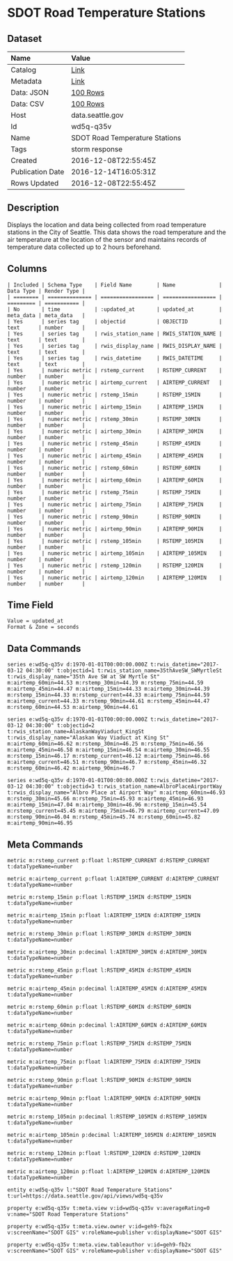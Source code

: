 # SDOT Road Temperature Stations

## Dataset

| Name | Value |
| :--- | :---- |
| Catalog | [Link](https://catalog.data.gov/dataset/sdot-road-temperature-stations-2afd8) |
| Metadata | [Link](https://data.seattle.gov/api/views/wd5q-q35v) |
| Data: JSON | [100 Rows](https://data.seattle.gov/api/views/wd5q-q35v/rows.json?max_rows=100) |
| Data: CSV | [100 Rows](https://data.seattle.gov/api/views/wd5q-q35v/rows.csv?max_rows=100) |
| Host | data.seattle.gov |
| Id | wd5q-q35v |
| Name | SDOT Road Temperature Stations |
| Tags | storm response |
| Created | 2016-12-08T22:55:45Z |
| Publication Date | 2016-12-14T16:05:31Z |
| Rows Updated | 2016-12-08T22:55:45Z |

## Description

Displays the location and data being collected from road temperature stations in the City of Seattle. This data shows the road temperature and the air temperature at the location of the sensor and maintains records of temperature data collected up to 2 hours beforehand.

## Columns

```ls
| Included | Schema Type    | Field Name        | Name              | Data Type | Render Type |
| ======== | ============== | ================= | ================= | ========= | =========== |
| No       | time           | :updated_at       | updated_at        | meta_data | meta_data   |
| Yes      | series tag     | objectid          | OBJECTID          | text      | number      |
| Yes      | series tag     | rwis_station_name | RWIS_STATION_NAME | text      | text        |
| Yes      | series tag     | rwis_display_name | RWIS_DISPLAY_NAME | text      | text        |
| Yes      | series tag     | rwis_datetime     | RWIS_DATETIME     | text      | text        |
| Yes      | numeric metric | rstemp_current    | RSTEMP_CURRENT    | number    | number      |
| Yes      | numeric metric | airtemp_current   | AIRTEMP_CURRENT   | number    | number      |
| Yes      | numeric metric | rstemp_15min      | RSTEMP_15MIN      | number    | number      |
| Yes      | numeric metric | airtemp_15min     | AIRTEMP_15MIN     | number    | number      |
| Yes      | numeric metric | rstemp_30min      | RSTEMP_30MIN      | number    | number      |
| Yes      | numeric metric | airtemp_30min     | AIRTEMP_30MIN     | number    | number      |
| Yes      | numeric metric | rstemp_45min      | RSTEMP_45MIN      | number    | number      |
| Yes      | numeric metric | airtemp_45min     | AIRTEMP_45MIN     | number    | number      |
| Yes      | numeric metric | rstemp_60min      | RSTEMP_60MIN      | number    | number      |
| Yes      | numeric metric | airtemp_60min     | AIRTEMP_60MIN     | number    | number      |
| Yes      | numeric metric | rstemp_75min      | RSTEMP_75MIN      | number    | number      |
| Yes      | numeric metric | airtemp_75min     | AIRTEMP_75MIN     | number    | number      |
| Yes      | numeric metric | rstemp_90min      | RSTEMP_90MIN      | number    | number      |
| Yes      | numeric metric | airtemp_90min     | AIRTEMP_90MIN     | number    | number      |
| Yes      | numeric metric | rstemp_105min     | RSTEMP_105MIN     | number    | number      |
| Yes      | numeric metric | airtemp_105min    | AIRTEMP_105MIN    | number    | number      |
| Yes      | numeric metric | rstemp_120min     | RSTEMP_120MIN     | number    | number      |
| Yes      | numeric metric | airtemp_120min    | AIRTEMP_120MIN    | number    | number      |
```

## Time Field

```ls
Value = updated_at
Format & Zone = seconds
```

## Data Commands

```ls
series e:wd5q-q35v d:1970-01-01T00:00:00.000Z t:rwis_datetime="2017-03-12 04:30:00" t:objectid=1 t:rwis_station_name=35thAveSW_SWMyrtleSt t:rwis_display_name="35th Ave SW at SW Myrtle St" m:airtemp_60min=44.53 m:rstemp_30min=44.39 m:rstemp_75min=44.59 m:airtemp_45min=44.47 m:airtemp_15min=44.33 m:airtemp_30min=44.39 m:rstemp_15min=44.33 m:rstemp_current=44.33 m:airtemp_75min=44.59 m:airtemp_current=44.33 m:rstemp_90min=44.61 m:rstemp_45min=44.47 m:rstemp_60min=44.53 m:airtemp_90min=44.61

series e:wd5q-q35v d:1970-01-01T00:00:00.000Z t:rwis_datetime="2017-03-12 04:30:00" t:objectid=2 t:rwis_station_name=AlaskanWayViaduct_KingSt t:rwis_display_name="Alaskan Way Viaduct at King St" m:airtemp_60min=46.62 m:rstemp_30min=46.25 m:rstemp_75min=46.56 m:airtemp_45min=46.58 m:airtemp_15min=46.54 m:airtemp_30min=46.55 m:rstemp_15min=46.17 m:rstemp_current=46.12 m:airtemp_75min=46.66 m:airtemp_current=46.51 m:rstemp_90min=46.7 m:rstemp_45min=46.32 m:rstemp_60min=46.42 m:airtemp_90min=46.7

series e:wd5q-q35v d:1970-01-01T00:00:00.000Z t:rwis_datetime="2017-03-12 04:30:00" t:objectid=3 t:rwis_station_name=AlbroPlaceAirportWay t:rwis_display_name="Albro Place at Airport Way" m:airtemp_60min=46.93 m:rstemp_30min=45.66 m:rstemp_75min=45.93 m:airtemp_45min=46.93 m:airtemp_15min=47.04 m:airtemp_30min=46.96 m:rstemp_15min=45.54 m:rstemp_current=45.45 m:airtemp_75min=46.79 m:airtemp_current=47.09 m:rstemp_90min=46.04 m:rstemp_45min=45.74 m:rstemp_60min=45.82 m:airtemp_90min=46.95
```

## Meta Commands

```ls
metric m:rstemp_current p:float l:RSTEMP_CURRENT d:RSTEMP_CURRENT t:dataTypeName=number

metric m:airtemp_current p:float l:AIRTEMP_CURRENT d:AIRTEMP_CURRENT t:dataTypeName=number

metric m:rstemp_15min p:float l:RSTEMP_15MIN d:RSTEMP_15MIN t:dataTypeName=number

metric m:airtemp_15min p:float l:AIRTEMP_15MIN d:AIRTEMP_15MIN t:dataTypeName=number

metric m:rstemp_30min p:float l:RSTEMP_30MIN d:RSTEMP_30MIN t:dataTypeName=number

metric m:airtemp_30min p:decimal l:AIRTEMP_30MIN d:AIRTEMP_30MIN t:dataTypeName=number

metric m:rstemp_45min p:float l:RSTEMP_45MIN d:RSTEMP_45MIN t:dataTypeName=number

metric m:airtemp_45min p:decimal l:AIRTEMP_45MIN d:AIRTEMP_45MIN t:dataTypeName=number

metric m:rstemp_60min p:float l:RSTEMP_60MIN d:RSTEMP_60MIN t:dataTypeName=number

metric m:airtemp_60min p:decimal l:AIRTEMP_60MIN d:AIRTEMP_60MIN t:dataTypeName=number

metric m:rstemp_75min p:float l:RSTEMP_75MIN d:RSTEMP_75MIN t:dataTypeName=number

metric m:airtemp_75min p:float l:AIRTEMP_75MIN d:AIRTEMP_75MIN t:dataTypeName=number

metric m:rstemp_90min p:float l:RSTEMP_90MIN d:RSTEMP_90MIN t:dataTypeName=number

metric m:airtemp_90min p:float l:AIRTEMP_90MIN d:AIRTEMP_90MIN t:dataTypeName=number

metric m:rstemp_105min p:decimal l:RSTEMP_105MIN d:RSTEMP_105MIN t:dataTypeName=number

metric m:airtemp_105min p:decimal l:AIRTEMP_105MIN d:AIRTEMP_105MIN t:dataTypeName=number

metric m:rstemp_120min p:float l:RSTEMP_120MIN d:RSTEMP_120MIN t:dataTypeName=number

metric m:airtemp_120min p:float l:AIRTEMP_120MIN d:AIRTEMP_120MIN t:dataTypeName=number

entity e:wd5q-q35v l:"SDOT Road Temperature Stations" t:url=https://data.seattle.gov/api/views/wd5q-q35v

property e:wd5q-q35v t:meta.view v:id=wd5q-q35v v:averageRating=0 v:name="SDOT Road Temperature Stations"

property e:wd5q-q35v t:meta.view.owner v:id=geh9-fb2x v:screenName="SDOT GIS" v:roleName=publisher v:displayName="SDOT GIS"

property e:wd5q-q35v t:meta.view.tableauthor v:id=geh9-fb2x v:screenName="SDOT GIS" v:roleName=publisher v:displayName="SDOT GIS"
```